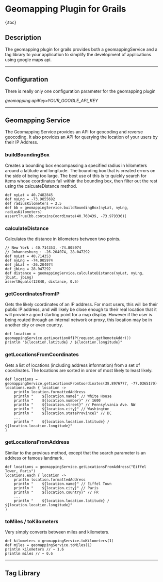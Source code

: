 Geomapping Plugin for Grails
============================
{:toc}

## Description
The geomapping plugin for grails provides both a geomappingService and a tag library to your application to simplify the development of applications using google maps api.

***
## Configuration
There is really only one configuration parameter for the geomapping plugin

*geomapping.apiKey=YOUR_GOOGLE_API_KEY*

***
## Geomapping Service
The Geomapping Service provides an API for geocoding and reverse geocoding.  It also provides an API for querying the location of your users by their IP Address.

### buildBoundingBox
Creates a bounding box encompassing a specified radius in kilometers around a latitude and longitude.  The bounding box that is created errors on the side of being too large.  The best use of this is to quickly search for items whose coordinates fall within the bounding box, then filter out the rest using the calcuateDistance method.

    def nyLat = 40.7482845
    def nyLng = -73.9855692
    def radiusKilometers = 2.5
    def bb = geomappingService.buildBoundingBox(nyLat, nyLng, radiusKilometers)
    assertTrue(bb.containsCoordinate(40.760439, -73.979336))

### calculateDistance
Calculates the distance in kilometers between two points.

    // New York : 40.714353, -74.005974
    // Johannesburg : -26.204074, 28.047292
    def nyLat = 40.714353
    def nyLng = -74.005974
    def jbLat = -26.204074
    def jbLng = 28.047292
    def distance = geomappingService.calculateDistance(nyLat, nyLng, jbLat, jbLng)
    assertEquals(12840, distance, 0.5)

### getCoordinatesFromIP
Gets the likely coordinates of an IP address.  For most users, this will be their public IP address, and will likely be close enough to their real location that it will provide a good starting point for a map display.  However if the user is being routed through an internal network or proxy, this location may be in another city or even country.
    
    def location = geomappingService.getLocationOfIP(request.getRemoteAddr())
    println "${location.latitude} / ${location.longitude}"

### getLocationsFromCoordinates
Gets a list of locations (including address information) from a set of coordinates.  The locations are sorted in order of most likely to least likely.

    def locations = geomappingService.getLocationsFromCoordinates(38.8976777, -77.0365170)
    locations.each { location ->
        println location.formattedAddress
        println "    ${location.name}" // White House
        println "    ${location.number}" // 1600
        println "    ${location.street}" // Pennsylvania Ave. NW
        println "    ${location.city}" // Washington
        println "    ${location.stateProvince}" // DC
        ... 
        println "    ${location.location.latitude} / ${location.location.longitude}"
    }

### getLocationsFromAddress
Similar to the previous method, except that the search parameter is an address or famous landmark.

    def locations = geomappingService.getLocationsFromAddress("Eiffel Tower, Paris")
    locations.each { location ->
        println location.formattedAddress
        println "    ${location.name}" // Eiffel Town
        println "    ${location.city}" // Paris
        println "    ${location.country}" // FR
        ... 
        println "    ${location.location.latitude} / ${location.location.longitude}"
    }

### toMiles / toKilometers
Very simply converts between miles and kilometers.

    def kilometers = geomappingService.toKilometers(1)
    def miles = geomappingService.toMiles(1)
    println kilometers // ~ 1.6
    println miles // ~ 0.6

***
## Tag Library